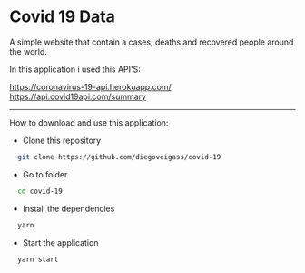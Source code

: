 # Covid 19 Data

A simple website that contain a cases, deaths and recovered people around the world.

In this application i used this API'S:

https://coronavirus-19-api.herokuapp.com/
<br />
https://api.covid19api.com/summary

---
How to download and use this application:

- Clone this repository
```bash
  git clone https://github.com/diegoveigass/covid-19
```
- Go to folder
```bash
  cd covid-19
```
- Install the dependencies
```bash
  yarn
```
- Start the application
```bash
  yarn start
```
